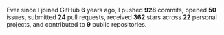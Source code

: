 Ever since I joined GitHub **6** years ago, I pushed **928** commits, opened **50** issues, submitted **24** pull requests, received **362** stars across **22** personal projects, and contributed to **9** public repositories.